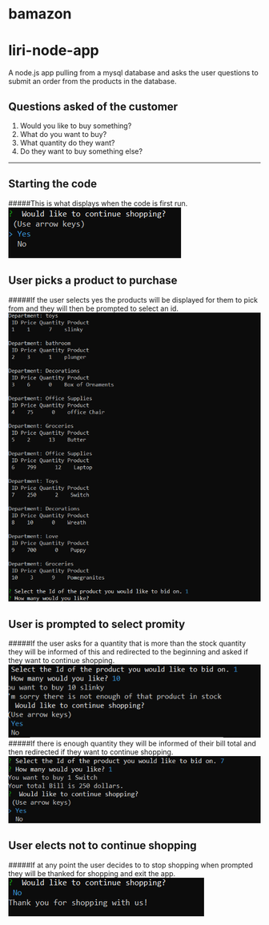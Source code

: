 # bamazon
# liri-node-app
A node.js app pulling from a mysql database and asks the user questions to submit an order from the products in the database.
## Questions asked of the customer
1. Would you like to buy something?
2. What do you want to buy?
3. What quantity do they want?
4. Do they want to buy something else?
  
________________________________________________________________________________________________________________________________________

## Starting the code
#####This is what displays when the code is first run.
![Start of node app](images/start.PNG?raw=true "Start of the node app")

## User picks a product to purchase
#####If the user selects yes the products will be displayed for them to pick from and they will then be prompted to select an id.
![Pick ID](images/display.PNG?raw=true "Pick ID")
## User is prompted to select promity
#####If the user asks for a quantity that is more than the stock quantity they will be informed of this and redirected to the beginning and asked if they want to continue shopping.
![Insufficiant quantity](images/exceededQuantity.PNG?raw=true "Insufficiant quantity")
#####If there is enough quantity they will be informed of their bill total and then redirected if they want to continue shopping.
![Sufficient Quantity](images/sufficientQuantity.PNG?raw=true "Sufficient Quantity")
## User elects not to continue shopping
#####If at any point the user decides to to stop shopping when prompted they will be thanked for shopping and exit the app.
![End](images/end.PNG?raw=true "End")
   




